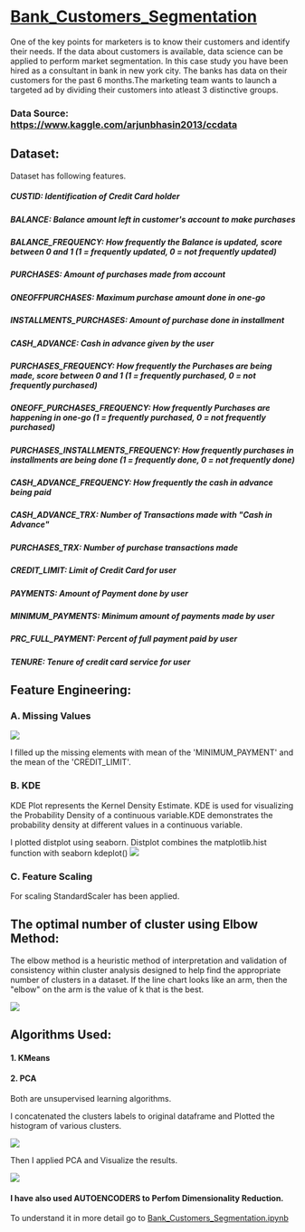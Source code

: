 # [Bank_Customers_Segmentation](https://github.com/parthshah28/Bank_Customers_Segmentation)
One of the key points for marketers is to know their customers and identify their needs. If the data about customers is available, data science can be applied to perform market segmentation. In this case study you have been hired as a consultant in bank in new york city.
The banks has data on their customers for the past 6 months.The marketing team wants to launch a targeted ad by dividing their customers into atleast 3 distinctive groups.

### Data Source: https://www.kaggle.com/arjunbhasin2013/ccdata

## Dataset:
Dataset has following features.
##### CUSTID: Identification of Credit Card holder 
##### BALANCE: Balance amount left in customer's account to make purchases
##### BALANCE_FREQUENCY: How frequently the Balance is updated, score between 0 and 1 (1 = frequently updated, 0 = not frequently updated)
##### PURCHASES: Amount of purchases made from account
##### ONEOFFPURCHASES: Maximum purchase amount done in one-go
##### INSTALLMENTS_PURCHASES: Amount of purchase done in installment
##### CASH_ADVANCE: Cash in advance given by the user
##### PURCHASES_FREQUENCY: How frequently the Purchases are being made, score between 0 and 1 (1 = frequently purchased, 0 = not frequently purchased)
##### ONEOFF_PURCHASES_FREQUENCY: How frequently Purchases are happening in one-go (1 = frequently purchased, 0 = not frequently purchased)
##### PURCHASES_INSTALLMENTS_FREQUENCY: How frequently purchases in installments are being done (1 = frequently done, 0 = not frequently done)
##### CASH_ADVANCE_FREQUENCY: How frequently the cash in advance being paid
##### CASH_ADVANCE_TRX: Number of Transactions made with "Cash in Advance"
##### PURCHASES_TRX: Number of purchase transactions made
##### CREDIT_LIMIT: Limit of Credit Card for user
##### PAYMENTS: Amount of Payment done by user
##### MINIMUM_PAYMENTS: Minimum amount of payments made by user  
##### PRC_FULL_PAYMENT: Percent of full payment paid by user
##### TENURE: Tenure of credit card service for user

## Feature Engineering:

### A. Missing Values
![](https://github.com/parthshah28/Bank_Customers_Segmentation/blob/main/images/1.png)

I filled up the missing elements with mean of the 'MINIMUM_PAYMENT' and the mean of the 'CREDIT_LIMIT'.

### B. KDE
KDE Plot represents the Kernel Density Estimate. KDE is used for visualizing the Probability Density of a continuous variable.KDE demonstrates the probability density at different values in a continuous variable.

I plotted distplot using seaborn. Distplot combines the matplotlib.hist function with seaborn kdeplot()
![](https://github.com/parthshah28/Bank_Customers_Segmentation/blob/main/images/2.png)

### C. Feature Scaling
For scaling StandardScaler has been applied.

## The optimal number of cluster using Elbow Method:
The elbow method is a heuristic method of interpretation and validation of consistency within cluster analysis designed to help find the appropriate number of clusters in a dataset. If the line chart looks like an arm, then the "elbow" on the arm is the value of k that is the best.

![](https://github.com/parthshah28/Bank_Customers_Segmentation/blob/main/images/3.png)

## Algorithms Used:
#### 1. KMeans
#### 2. PCA
Both are unsupervised learning algorithms.

I concatenated the clusters labels to original dataframe and Plotted the histogram of various clusters.

![](https://github.com/parthshah28/Bank_Customers_Segmentation/blob/main/images/5.png)

Then I applied PCA and Visualize the results.

![](https://github.com/parthshah28/Bank_Customers_Segmentation/blob/main/images/4.png)

#### I have also used AUTOENCODERS to Perfom Dimensionality Reduction.

To understand it in more detail go to [Bank_Customers_Segmentation.ipynb](https://github.com/parthshah28/Bank_Customers_Segmentation/blob/main/Bank_Customers_Segmentation.ipynb)


